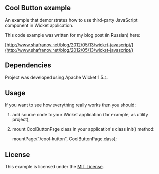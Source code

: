 ## Cool Button example

An example that demonstrates how to use third-party JavaScript component in Wicket application.

This code example was written for my blog post (in Russian) here:

[http://www.shafranov.net/blog/2012/05/13/wicket-javascript/](http://www.shafranov.net/blog/2012/05/13/wicket-javascript/)

## Dependencies

Project was developed using Apache Wicket 1.5.4.

## Usage

If you want to see how everything really works then you should:

1. add source code to your Wicket application (for example, as utility project),
2. mount CoolButtonPage class in your application's class init() method:

    mountPage("/cool-button", CoolButtonPage.class);

## License

This example is licensed under the [MIT License](/shafranov/wicket-javascript/blob/master/LICENSE).